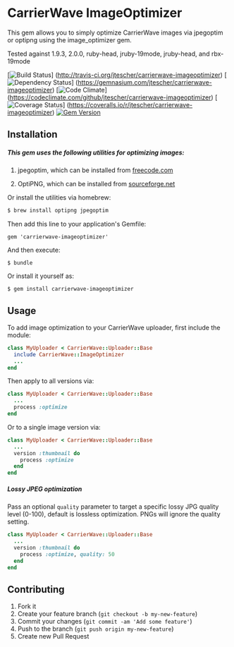 # CarrierWave ImageOptimizer

This gem allows you to simply optimize CarrierWave images via jpegoptim or optipng using the image_optimizer gem.

Tested against 1.9.3, 2.0.0, ruby-head, jruby-19mode, jruby-head, and rbx-19mode

[![Build Status](https://secure.travis-ci.org/jtescher/carrierwave-imageoptimizer.png)]
(http://travis-ci.org/jtescher/carrierwave-imageoptimizer)
[![Dependency Status](https://gemnasium.com/jtescher/carrierwave-imageoptimizer.png)]
(https://gemnasium.com/jtescher/carrierwave-imageoptimizer)
[![Code Climate](https://codeclimate.com/github/jtescher/carrierwave-imageoptimizer.png)]
(https://codeclimate.com/github/jtescher/carrierwave-imageoptimizer)
[![Coverage Status](https://coveralls.io/repos/jtescher/carrierwave-imageoptimizer/badge.png)]
(https://coveralls.io/r/jtescher/carrierwave-imageoptimizer)
[![Gem Version](https://badge.fury.io/rb/carrierwave-imageoptimizer.png)](http://badge.fury.io/rb/carrierwave-imageoptimizer)

## Installation

##### This gem uses the following utilities for optimizing images:

1. jpegoptim, which can be installed from [freecode.com](http://freecode.com/projects/jpegoptim)

2. OptiPNG, which can be installed from [sourceforge.net](http://optipng.sourceforge.net/)

Or install the utilities via homebrew:

```bash
$ brew install optipng jpegoptim
```

Then add this line to your application's Gemfile:

    gem 'carrierwave-imageoptimizer'

And then execute:

    $ bundle

Or install it yourself as:

    $ gem install carrierwave-imageoptimizer

## Usage

To add image optimization to your CarrierWave uploader, first include the module:

```ruby
class MyUploader < CarrierWave::Uploader::Base
  include CarrierWave::ImageOptimizer
  ...
end
```

Then apply to all versions via:

```ruby
class MyUploader < CarrierWave::Uploader::Base
  ...
  process :optimize
end
```

Or to a single image version via:

```ruby
class MyUploader < CarrierWave::Uploader::Base
  ...
  version :thumbnail do
    process :optimize
  end
end
```

##### Lossy JPEG optimization

Pass an optional `quality` parameter to target a specific lossy JPG quality level (0-100), default is lossless
optimization. PNGs will ignore the quality setting.

```ruby
class MyUploader < CarrierWave::Uploader::Base
  ...
  version :thumbnail do
    process :optimize, quality: 50
  end
end
```

## Contributing

1. Fork it
2. Create your feature branch (`git checkout -b my-new-feature`)
3. Commit your changes (`git commit -am 'Add some feature'`)
4. Push to the branch (`git push origin my-new-feature`)
5. Create new Pull Request
